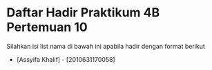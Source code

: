 # Daftar Hadir Praktikum 4B Pertemuan 10
Silahkan isi list nama di bawah ini apabila hadir dengan format berikut

- [Assyifa Khalif] - [2010631170058]
